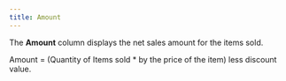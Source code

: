 ```yaml
---
title: Amount
---
```



The **Amount** column displays the  net sales amount for the items sold.


Amount = (Quantity of Items sold \* by the price of the item) less discount  value.
